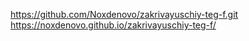 https://github.com/Noxdenovo/zakrivayuschiy-teg-f.git
https://noxdenovo.github.io/zakrivayuschiy-teg-f/
